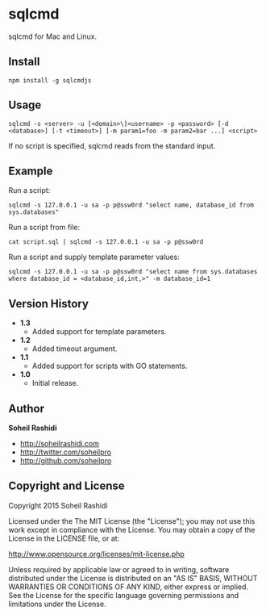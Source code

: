 # sqlcmd
sqlcmd for Mac and Linux.

## Install

```
npm install -g sqlcmdjs
```

## Usage

```
sqlcmd -s <server> -u [<domain>\]<username> -p <password> [-d <database>] [-t <timeout>] [-m param1=foo -m param2=bar ...] <script>
```

If no script is specified, sqlcmd reads from the standard input.

## Example

Run a script:

```
sqlcmd -s 127.0.0.1 -u sa -p p@ssw0rd "select name, database_id from sys.databases"
```

Run a script from file:

```
cat script.sql | sqlcmd -s 127.0.0.1 -u sa -p p@ssw0rd
```

Run a script and supply template parameter values:

```
sqlcmd -s 127.0.0.1 -u sa -p p@ssw0rd "select name from sys.databases where database_id = <database_id,int,>" -m database_id=1
```

## Version History
+ **1.3**
  + Added support for template parameters.
+ **1.2**
  + Added timeout argument.
+ **1.1**
  + Added support for scripts with GO statements.
+ **1.0**
	+ Initial release.

## Author
**Soheil Rashidi**

+ http://soheilrashidi.com
+ http://twitter.com/soheilpro
+ http://github.com/soheilpro

## Copyright and License
Copyright 2015 Soheil Rashidi

Licensed under the The MIT License (the "License");
you may not use this work except in compliance with the License.
You may obtain a copy of the License in the LICENSE file, or at:

http://www.opensource.org/licenses/mit-license.php

Unless required by applicable law or agreed to in writing, software
distributed under the License is distributed on an "AS IS" BASIS,
WITHOUT WARRANTIES OR CONDITIONS OF ANY KIND, either express or implied.
See the License for the specific language governing permissions and
limitations under the License.

